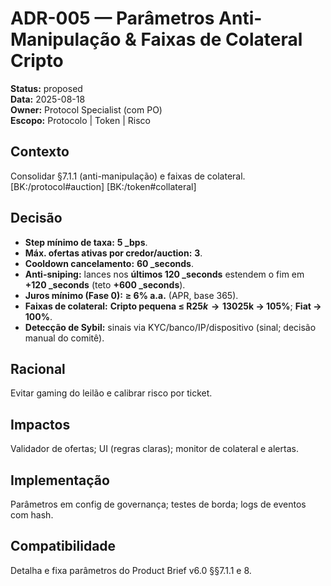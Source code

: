 # ADR-005 — Parâmetros Anti-Manipulação & Faixas de Colateral Cripto

**Status:** proposed  
**Data:** 2025-08-18  
**Owner:** Protocol Specialist (com PO)  
**Escopo:** Protocolo | Token | Risco

## Contexto
Consolidar §7.1.1 (anti-manipulação) e faixas de colateral. [BK:/protocol#auction] [BK:/token#collateral]

## Decisão
- **Step mínimo de taxa:** **5 _bps**.
- **Máx. ofertas ativas por credor/auction:** **3**.
- **Cooldown cancelamento:** **60 _seconds**.
- **Anti-sniping:** lances nos **últimos 120 _seconds** estendem o fim em **+120 _seconds** (teto **+600 _seconds**).
- **Juros mínimo (Fase 0):** **≥ 6% a.a.** (APR, base 365).
- **Faixas de colateral:** **Cripto pequena ≤ R$25k → 130%**; **Cripto grande > R$25k → 105%**; **Fiat → 100%**.
- **Detecção de Sybil:** sinais via KYC/banco/IP/dispositivo (sinal; decisão manual do comitê).

## Racional
Evitar gaming do leilão e calibrar risco por ticket.

## Impactos
Validador de ofertas; UI (regras claras); monitor de colateral e alertas.

## Implementação
Parâmetros em config de governança; testes de borda; logs de eventos com hash.

## Compatibilidade
Detalha e fixa parâmetros do Product Brief v6.0 §§7.1.1 e 8.
